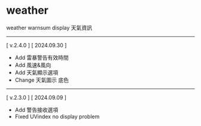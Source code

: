 # weather
weather warnsum display 天氣資訊  
___
[ v.2.4.0 ] [ 2024.09.30 ]
- Add 雷暴警告有效時間
- Add 風速&風向
- Add 天氣顯示選項
- Change 天氣圖示 底色
___
[ v.2.3.0 ] [ 2024.09.09 ]
- Add 警告接收選項
- Fixed UVindex no display problem
